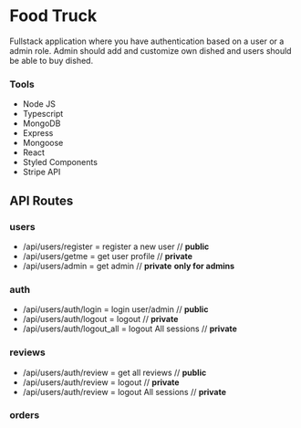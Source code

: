 # Food Truck

Fullstack application where you have authentication based on a user or a admin role.
Admin should add and customize own dished and users should be able to buy dished.

### Tools

* Node JS
* Typescript
* MongoDB
* Express
* Mongoose
* React
* Styled Components
* Stripe API

## API Routes

### users

* /api/users/register = register a new user // **public**
* /api/users/getme = get user profile // **private**
* /api/users/admin = get admin  // **private** **only for admins**

### auth

* /api/users/auth/login = login user/admin // **public**
* /api/users/auth/logout = logout // **private**
* /api/users/auth/logout_all = logout All sessions // **private**

### reviews

* /api/users/auth/review = get all reviews // **public**
* /api/users/auth/review = logout // **private**
* /api/users/auth/review = logout All sessions // **private**

### orders

